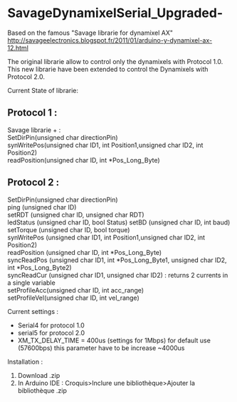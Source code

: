 # SavageDynamixelSerial_Upgraded-

Based on the famous "Savage librarie for dynamixel AX" http://savageelectronics.blogspot.fr/2011/01/arduino-y-dynamixel-ax-12.html 

The original librarie allow to control only the dynamixels with Protocol 1.0. This new librarie have been extended to control the Dynamixels with Protocol 2.0. 

Current State of librarie:   
## Protocol 1 :   
Savage librarie + :    
SetDirPin(unsigned char directionPin)  
synWritePos(unsigned char ID1, int Position1,unsigned char ID2, int Position2)  
readPosition(unsigned char ID, int *Pos_Long_Byte)

## Protocol 2 :
SetDirPin(unsigned char directionPin)  
ping (unsigned char ID)       
setRDT (unsigned char ID, unsigned char RDT)  
ledStatus (unsigned char ID, bool Status)
setBD (unsigned char ID, int baud)  
setTorque (unsigned char ID, bool torque)  
synWritePos (unsigned char ID1, int Position1,unsigned char ID2, int Position2)  
readPosition (unsigned char ID, int *Pos_Long_Byte)  
syncReadPos (unsigned char ID1, int *Pos_Long_Byte1, unsigned char ID2, int *Pos_Long_Byte2)   
syncReadCur (unsigned char ID1, unsigned char ID2) : returns 2 currents in a single variable  
setProfileAcc(unsigned char ID, int acc_range)  
setProfileVel(unsigned char ID, int vel_range)  
  
  


Current settings : 
- Serial4 for protocol 1.0 
- serial5 for protocol 2.0 
- XM_TX_DELAY_TIME = 400us (settings for 1Mbps) for default use (57600bps) this parameter have to be increase ~4000us


Installation : 
1) Download .zip
2) In Arduino IDE : Croquis>Inclure une bibliothèque>Ajouter la bibliothèque .zip
